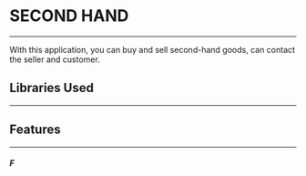 # SECOND HAND
---
With this application, you can buy and sell second-hand goods, can contact the seller and customer.

## Libraries Used
---


## Features
---
##### F

